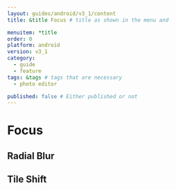 ```yaml
---
layout: guides/android/v3_1/content
title: &title Focus # title as shown in the menu and 

menuitem: *title
order: 0
platform: android
version: v3_1
category: 
  - guide
  - feature
tags: &tags # tags that are necessary
  - photo editor 

published: false # Either published or not 
---
```


# Focus

## Radial Blur 

## Tile Shift 

